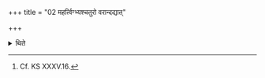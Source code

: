 +++
title = "02 महर्त्विग्भ्यश्चतुरो वरान्दद्यात्"

+++

<details><summary>थिते</summary>

2. (The sacrificer) should give four chosen (gifts) to the chief priests.[^1]   

[^1]: Cf. KS XXXV.16. 
</details>
